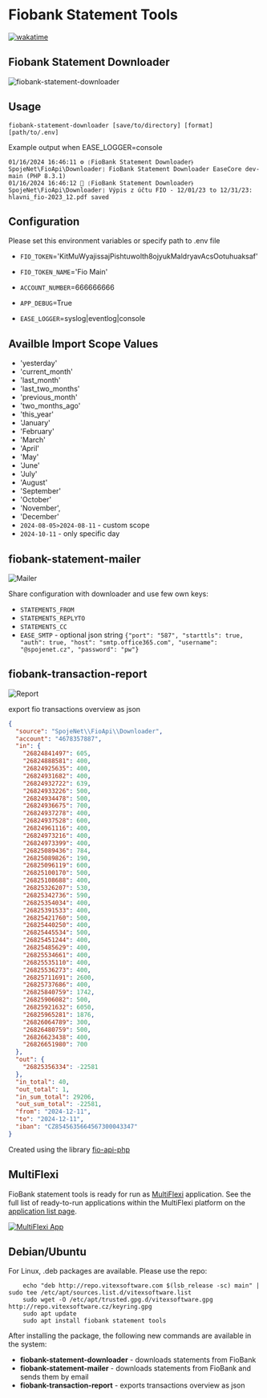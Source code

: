 Fiobank Statement Tools
=======================


[![wakatime](https://wakatime.com/badge/user/5abba9ca-813e-43ac-9b5f-b1cfdf3dc1c7/project/636c0922-84fd-4eec-aaa1-356b712caae3.svg)](https://wakatime.com/badge/user/5abba9ca-813e-43ac-9b5f-b1cfdf3dc1c7/project/636c0922-84fd-4eec-aaa1-356b712caae3)


## Fiobank Statement Downloader


![fiobank-statement-downloader](fiobank-statement-downloader.svg?raw=true)

Usage
-----

```shell
fiobank-statement-downloader [save/to/directory] [format] [path/to/.env]
```

Example output when EASE_LOGGER=console

```console
01/16/2024 16:46:11 ⚙ ❲FioBank Statement Downloader⦒SpojeNet\FioApi\Downloader❳ FioBank Statement Downloader EaseCore dev-main (PHP 8.3.1)
01/16/2024 16:46:12 🌼 ❲FioBank Statement Downloader⦒SpojeNet\FioApi\Downloader❳ Výpis z účtu FIO - 12/01/23 to 12/31/23: hlavni_fio-2023_12.pdf saved
```

Configuration
-------------

Please set this environment variables or specify path to .env file

* `FIO_TOKEN`='KitMuWyajissajPishtuwolth8ojyukMaldryavAcsOotuhuaksaf'
* `FIO_TOKEN_NAME`='Fio Main'
* `ACCOUNT_NUMBER`=666666666

* `APP_DEBUG`=True
* `EASE_LOGGER`=syslog|eventlog|console

Availble Import Scope Values
----------------------------

* 'yesterday'
* 'current_month'
* 'last_month'
* 'last_two_months'
* 'previous_month'
* 'two_months_ago'
* 'this_year'
* 'January'
* 'February'
* 'March'
* 'April'
* 'May'
* 'June'
* 'July'
* 'August'
* 'September'
* 'October'
* 'November',
* 'December'
* `2024-08-05>2024-08-11` - custom scope
* `2024-10-11` - only specific day

fiobank-statement-mailer
--------------------------

![Mailer](fiobank-statement-mailer.svg?raw=true)

Share configuration with downloader and use few own keys:

* `STATEMENTS_FROM`
* `STATEMENTS_REPLYTO`
* `STATEMENTS_CC`
* `EASE_SMTP` - optional json string `{"port": "587", "starttls": true, "auth": true, "host": "smtp.office365.com", "username": "@spojenet.cz", "password": "pw"}`

fiobank-transaction-report
--------------------------

![Report](fiobank-transaction-report.svg?raw=true)

export fio transactions overview as json

```json
{
  "source": "SpojeNet\\FioApi\\Downloader",
  "account": "4678357887",
  "in": {
    "26824841497": 605,
    "26824888581": 400,
    "26824925635": 400,
    "26824931682": 400,
    "26824932722": 639,
    "26824933226": 500,
    "26824934478": 500,
    "26824936675": 700,
    "26824937278": 400,
    "26824937528": 600,
    "26824961116": 400,
    "26824973216": 400,
    "26824973399": 400,
    "26825089436": 784,
    "26825089826": 190,
    "26825096119": 600,
    "26825100170": 500,
    "26825108688": 400,
    "26825326207": 530,
    "26825342736": 590,
    "26825354034": 400,
    "26825391533": 400,
    "26825421760": 500,
    "26825440250": 400,
    "26825445534": 500,
    "26825451244": 400,
    "26825485629": 400,
    "26825534661": 400,
    "26825535110": 400,
    "26825536273": 400,
    "26825711691": 2600,
    "26825737686": 400,
    "26825840759": 1742,
    "26825906082": 500,
    "26825921632": 6050,
    "26825965281": 1876,
    "26826064789": 300,
    "26826480759": 500,
    "26826623438": 400,
    "26826651980": 700
  },
  "out": {
    "26825356334": -22581
  },
  "in_total": 40,
  "out_total": 1,
  "in_sum_total": 29206,
  "out_sum_total": -22581,
  "from": "2024-12-11",
  "to": "2024-12-11",
  "iban": "CZ8545635664567300043347"
}
```

Created using the library [fio-api-php](https://github.com/mhujer/fio-api-php)

MultiFlexi
----------

FioBank statement tools is ready for run as [MultiFlexi](https://multiflexi.eu) application.
See the full list of ready-to-run applications within the MultiFlexi platform on the [application list page](https://www.multiflexi.eu/apps.php).

[![MultiFlexi App](https://github.com/VitexSoftware/MultiFlexi/blob/main/doc/multiflexi-app.svg)](https://www.multiflexi.eu/apps.php)

Debian/Ubuntu
-------------

For Linux, .deb packages are available. Please use the repo:

```shell
    echo "deb http://repo.vitexsoftware.com $(lsb_release -sc) main" | sudo tee /etc/apt/sources.list.d/vitexsoftware.list
    sudo wget -O /etc/apt/trusted.gpg.d/vitexsoftware.gpg http://repo.vitexsoftware.cz/keyring.gpg
    sudo apt update
    sudo apt install fiobank statement tools
```

After installing the package, the following new commands are available in the system:

* **fiobank-statement-downloader**      - downloads statements from FioBank
* **fiobank-statement-mailer**          - downloads statements from FioBank and sends them by email
* **fiobank-transaction-report**        - exports transactions overview as json
